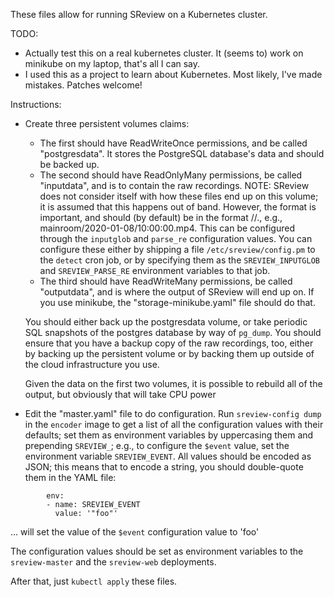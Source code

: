 These files allow for running SReview on a Kubernetes cluster.

TODO:

- Actually test this on a real kubernetes cluster. It (seems to) work on
  minikube on my laptop, that's all I can say.
- I used this as a project to learn about Kubernetes. Most likely, I've
  made mistakes. Patches welcome!

Instructions:
- Create three persistent volumes claims:
  - The first should have ReadWriteOnce permissions, and be called
    "postgresdata". It stores the PostgreSQL database's data and should
    be backed up.
  - The second should have ReadOnlyMany permissions, be called
    "inputdata", and is to contain the raw recordings. NOTE: SReview
    does not consider itself with how these files end up on this volume;
    it is assumed that this happens out of band. However, the format is
    important, and should (by default) be in the format
    <room>/<date>/<time>.<container>, e.g.,
    mainroom/2020-01-08/10:00:00.mp4. This can be configured through the
    `inputglob` and `parse_re` configuration values. You can configure
    these either by shipping a file `/etc/sreview/config.pm` to the
    `detect` cron job, or by specifying them as the `SREVIEW_INPUTGLOB`
    and `SREVIEW_PARSE_RE` environment variables to that job.
  - The third should have ReadWriteMany permissions, be called
    "outputdata", and is where the output of SReview will end up on.
  If you use minikube, the "storage-minikube.yaml" file should do that.

  You should either back up the postgresdata volume, or take periodic
  SQL snapshots of the postgres database by way of `pg_dump`. You should
  ensure that you have a backup copy of the raw recordings, too, either by
  backing up the persistent volume or by backing them up outside of the
  cloud infrastructure you use.
  
  Given the data on the first two volumes, it is possible to rebuild all
  of the output, but obviously that will take CPU power
- Edit the "master.yaml" file to do configuration. Run `sreview-config
  dump` in the `encoder` image to get a list of all the configuration
  values with their defaults; set them as environment variables by
  uppercasing them and prepending `SREVIEW_`; e.g., to configure the
  `$event` value, set the environment variable `SREVIEW_EVENT`. All
  values should be encoded as JSON; this means that to encode a string,
  you should double-quote them in the YAML file:

```
        env:
        - name: SREVIEW_EVENT
          value: '"foo"'
```
  ... will set the value of the `$event` configuration value to 'foo'
  
  The configuration values should be set as environment variables to the
  `sreview-master` and the `sreview-web` deployments.

After that, just `kubectl apply` these files.
